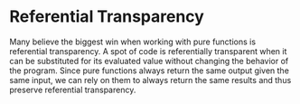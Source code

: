 # Referential Transparency
Many believe the biggest win when working with pure functions is referential transparency. A spot of code is referentially transparent when it can be substituted for its evaluated value without changing the behavior of the program.
 Since pure functions always return the same output given the same input, we can rely on them to always return the same results and thus preserve referential transparency.
 
